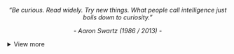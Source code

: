 <p align="center"><i>“Be curious. Read widely. Try new things. What people call intelligence just boils down to curiosity.”</i></p>
<p align="center"><i>- Aaron Swartz (1986 / 2013) -</i></p>


<details>
<summary>View more</summary>
<h2 align="center">About Me</h2>
<center>
  - <b>Languages</b>: Russian (Native), English (Intermediate), Latin (???)
  <br>
  - <b>Hobby</b>: Astronomy, Violin
  <br>
  - Also I write <a href="https://habr.com/ru/users/Tell997/">interestiong articles about programming, astronomy (etc.) on Habr!</a>
</center>
  
<br>

<h3 align="center">Skills</h3>

>  Front-end
	
<table width='100%'>
  <tr>
    <td align="center" width="96">
      <a href="#tell396-stack">
        <img src="https://upload.wikimedia.org/wikipedia/commons/thumb/9/99/Unofficial_JavaScript_logo_2.svg/1024px-Unofficial_JavaScript_logo_2.svg.png" width="48" height="48" alt="JavaScript" />
      </a>
      <br>JavaScript
    </td>
    <td align="center" width="96">
      <a href="#tell396-stack">
        <img src="https://upload.wikimedia.org/wikipedia/commons/thumb/4/4c/Typescript_logo_2020.svg/1200px-Typescript_logo_2020.svg.png" width="48" height="48" alt="TypeScript"         />
      </a>
      <br>TypeScript
    </td>
    <td align="center" width="96">
      <a href="#tell396-stack">
        <img src="https://brandlogos.net/wp-content/uploads/2020/09/react-logo.png" width="48" height="48" alt="React" />
      </a>
      <br>React
    </td>
    <!-- <td align="center" width="96"> 
      <a href="#tell396-stack" >
        <img src="https://cdn.worldvectorlogo.com/logos/redux.svg" width="48" height="48" alt="Redux" />
      </a>
      <br>Redux
    </td> -->
<td align="center" width="96">
      <a href="#tell396-stack">
        <img src="https://github.com/devicons/devicon/blob/master/icons/html5/html5-original.svg" width="48" height="48" alt="Html5" />
      </a>
      <br>HTML5
    </td>	  
     <td align="center" width="96"> 
      <a href="#tell396-stack" >
        <img src="https://github.com/devicons/devicon/blob/master/icons/css3/css3-original.svg" width="48" height="48" alt="CSS3" />
      </a>
      <br>CSS3
    </td>
    <td align="center" width="96">
      <a href="#tell396-stack">
        <img src="https://brandeps.com/icon-download/S/Sass-icon-vector-04.svg" width="48" height="48" alt="Sass" />
      </a>
      <br>SCSS
    </td>
   <td align="center" width="96">
      <a href="#tell396-stack">
        <img src="https://github.com/devicons/devicon/blob/master/icons/tailwindcss/tailwindcss-plain.svg" width="48" height="48" alt="Tailwind" />
      </a>
      <br>Tailwind
    <td align="center" width="96">
      <a href="#tell396-stack" >
        <img src="https://upload.wikimedia.org/wikipedia/commons/3/33/Figma-logo.svg" width="45" height="45" alt="Figma" />
      </a>
      <br>Figma
    </td>
    <td align="center" width="96">
      <a href="#tell396-stack" >
        <img src="https://upload.wikimedia.org/wikipedia/commons/thumb/3/3f/Git_icon.svg/1200px-Git_icon.svg.png" width="48" height="48" alt="Git" />
      </a>
      <br>Git
    </td>
    <td align="center" width="96"> 
      <a href="#debabin-stack" >
        <img src="https://brandeps.com/icon-download/N/Npm-icon-vector-05.svg" width="48" height="48" alt="npm" />
      </a>
      <br>Npm
    </td>
  </tr> 
</table>

> Back-end

<table width='100%'>
  <tr>
    <td align="center" width="96">
      <a href="#tell396-stack">
        <img src="https://upload.wikimedia.org/wikipedia/commons/thumb/4/4c/Typescript_logo_2020.svg/1200px-Typescript_logo_2020.svg.png" width="48" height="48" alt="TypeScript"         />
      </a>
      <br>TypeScript
    </td>
    <td align="center" width="96">
      <a href="#tell396-stack">
        <img src="https://upload.wikimedia.org/wikipedia/commons/6/64/Expressjs.png" width="48" height="48" alt="Express"         />
      </a>
      <br>Express.js
    </td>
    <td align="center" width="96">
      <a href="#tell396-stack">
        <img src="https://seeklogo.com/images/N/nodejs-logo-FBE122E377-seeklogo.com.png" width="48" height="48" alt="Node.js"         />
      </a>
      <br>Node.js
    </td>
    <td align="center" width="96">
      <a href="#tell396-stack">
        <img src="https://upload.wikimedia.org/wikipedia/commons/thumb/8/8e/Nextjs-logo.svg/1920px-Nextjs-logo.svg.png" width="48" height="48" alt="Next.js"         />
      </a>
      <br>Next.js
    </td>
    <td align="center" width="96">
      <a href="#tell396-stack">
        <img src="https://upload.wikimedia.org/wikipedia/commons/thumb/d/d5/Rust_programming_language_black_logo.svg/1024px-Rust_programming_language_black_logo.svg.png" width="48" height="48" alt="Rust"         />
      </a>
      <br>Rust
    </td>
<td align="center" width="96">
      <a href="#tell396-stack">
        <img src="https://upload.wikimedia.org/wikipedia/commons/thumb/0/05/Go_Logo_Blue.svg/1920px-Go_Logo_Blue.svg.png" width="48" height="48" alt="Go"         />
      </a>
      <br>Go
    </td>
<td align="center" width="96">
      <a href="#tell396-stack">
        <img src="https://upload.wikimedia.org/wikipedia/commons/thumb/2/29/Postgresql_elephant.svg/1024px-Postgresql_elephant.svg.png" width="48" height="48" alt="PostgreSQL"         />
      </a>
      <br>PostgreSQL
    </td>
  </tr> 
</table>

>  DevOps / Other

<table width='100%'>
  <tr>
     <td align="center" width="96">
      <a href="#tell396-stack">
        <img src="https://upload.wikimedia.org/wikipedia/commons/thumb/3/35/Tux.svg/800px-Tux.svg.png" width="48" height="48" alt="Linux" />
      </a>
      <br>Linux
    </td>
    <td align="center" width="96">
      <a href="#tell396-stack">
        <img src="https://upload.wikimedia.org/wikipedia/commons/thumb/1/17/Archlinux-vert-dark.svg/1280px-Archlinux-vert-dark.svg.png" width="48" height="48" alt="Arch" />
      </a>
      <br>Arch
    </td>
    <td align="center" width="96">
      <a href="#tell396-stack">
        <img src="https://upload.wikimedia.org/wikipedia/commons/thumb/0/08/EmacsIcon.svg/1024px-EmacsIcon.svg.png" width="48" height="48" alt="Emacs" />
      </a>
      <br>Emacs
    </td>
    <td align="center" width="96">
      <a href="#tell396-stack">
        <img src="https://upload.wikimedia.org/wikipedia/commons/thumb/9/9f/Vimlogo.svg/1024px-Vimlogo.svg.png" width="48" height="48" alt="Vim" />
      </a>
      <br>Vim
    </td>
    <td align="center" width="96">
      <a href="#tell396-stack">
        <img src="https://cdn.icon-icons.com/icons2/2699/PNG/512/atlassian_jira_logo_icon_170511.png" width="48" height="48" alt="Jira" />
      </a>
      <br>Jira
    </td>
  </tr> 
</table>

<!-- <p align="center">
  <img src="https://github-readme-codewars-stats.herokuapp.com/api/?username=Tell396&badge&colormode=dark_mode" />
</p> -->


<h3 align="center">My GitHub Stats 📈</h3>

<p align="center">
  <!-- <img src="https://activity-graph.herokuapp.com/graph?username=tell396&theme=tokyonight" width="900"/> -->
  <img src="https://github-profile-summary-cards.vercel.app/api/cards/profile-details?username=tell396&theme=tokyonight" />

  <img src="https://streak-stats.demolab.com?user=Tell396&theme=tokyonight" width="680" />
  <img src="https://github-profile-summary-cards.vercel.app/api/cards/repos-per-language?username=tell396&theme=tokyonight"/>
  <img src="https://github-profile-summary-cards.vercel.app/api/cards/most-commit-language?username=tell396&theme=tokyonight" />
  <br />
  <img src="https://api.githubtrends.io/user/svg/Tell396/repos?time_range=two_years&theme=dark" width="400" />
  <br />
  <img src="https://github-profile-trophy.vercel.app/?username=tell396&border=none" /> 

</p>
	
</details>
